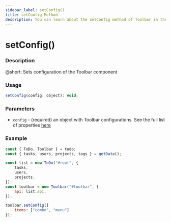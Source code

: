 ```yaml
---
sidebar_label: setConfig()
title: setConfig Method
description: You can learn about the setConfig method of Toolbar in the documentation of the DHTMLX JavaScript To Do List library. Browse developer guides and API reference, try out code examples and live demos, and download a free 30-day evaluation version of DHTMLX To Do List.
---
```


# setConfig()

### Description

@short: Sets configuration of the Toolbar component


### Usage

~~~js
setConfig(config: object): void;
~~~

### Parameters
 
- `config` - (required) an object with Toolbar configurations. See the full list of properties [here](category/toolbar-properties.md)

### Example

~~~js {13-15}
const { ToDo, Toolbar } = todo;
const { tasks, users, projects, tags } = getData();

const list = new ToDo("#root", {
	tasks,
	users,
	projects,
});
const toolbar = new Toolbar("#toolbar", {
	api: list.api,
});

toolbar.setConfig({
	items: ["combo", "menu"]
});
~~~